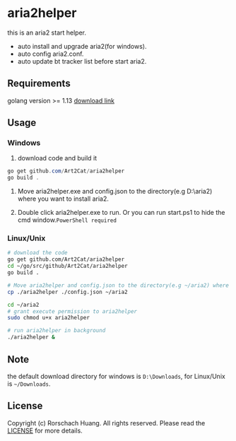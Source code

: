 
# aria2helper

this is an aria2 start helper.

* auto install and upgrade aria2(for windows).
* auto config aria2.conf.
* auto update bt tracker list before start aria2.

## Requirements

golang version >= 1.13 [download link](https://golang.org/dl/)
## Usage

### Windows
1. download code and build it
```powershell
go get github.com/Art2Cat/aria2helper
go build .
```
1. Move aria2helper.exe and config.json to the directory(e.g D:\\aria2) where you want to install aria2.

2. Double click aria2helper.exe to run. Or you can run start.ps1 to hide the cmd window.`PowerShell required`

### Linux/Unix

```bash
# download the code
go get github.com/Art2Cat/aria2helper
cd ~/go/src/github/Art2Cat/aria2helper
go build .

# Move aria2helper and config.json to the directory(e.g ~/aria2) where you installed aria2.
cp ./aria2helper ./config.json ~/aria2

cd ~/aria2
# grant execute permission to aria2helper
sudo chmod u+x aria2helper

# run aria2helper in background
./aria2helper &
```
## Note
the default download directory for windows is `D:\Downloads`, for Linux/Unix is `~/Downloads`.

## License
Copyright (c) Rorschach Huang. All rights reserved. Please read the [LICENSE](LICENSE) for more details.
